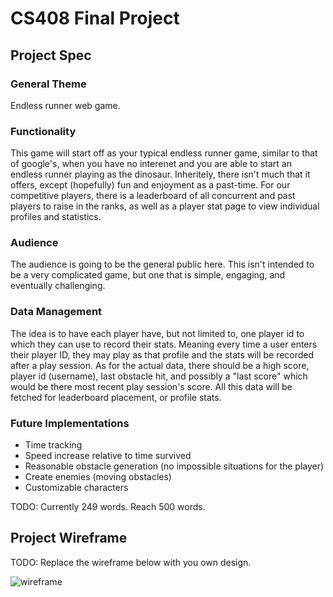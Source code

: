 # CS408 Final Project

## Project Spec

### General Theme
Endless runner web game.

### Functionality
This game will start off as your typical endless runner game, similar to that of google's, when you have no interenet and you are able to start an endless runner playing as the dinosaur. Inheritely, there isn't much that it offers, except (hopefully) fun and enjoyment as a past-time. For our competitive players, there is a leaderboard of all concurrent and past players to raise in the ranks, as well as a player stat page to view individual profiles and statistics.

### Audience
The audience is going to be the general public here. This isn't intended to be a very complicated game, but one that is simple, engaging, and eventually challenging.

### Data Management
The idea is to have each player have, but not limited to, one player id to which they can use to record their stats. Meaning every time a user enters their player ID, they may play as that profile and the stats will be recorded after a play session. As for the actual data, there should be a high score, player id (username), last obstacle hit, and possibly a "last score" which would be there most recent play session's score. All this data will be fetched for leaderboard placement, or profile stats.

### Future Implementations
- Time tracking
- Speed increase relative to time survived
- Reasonable obstacle generation (no impossible situations for the player)
- Create enemies (moving obstacles)
- Customizable characters

TODO: Currently 249 words. Reach 500 words.

## Project Wireframe

TODO: Replace the wireframe below with you own design.

![wireframe](wireframe-example.png)
